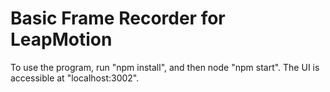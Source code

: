 # Basic Frame Recorder for LeapMotion

To use the program, run "npm install", and then node "npm start". The UI is accessible at "localhost:3002".